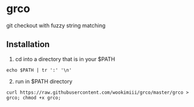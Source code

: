 grco
====

git checkout with fuzzy string matching

## Installation
1. cd into a directory that is in your $PATH
````
echo $PATH | tr ':' '\n'
````
2. run in $PATH directory
````
curl https://raw.githubusercontent.com/wookimiii/grco/master/grco > grco; chmod +x grco;
````

